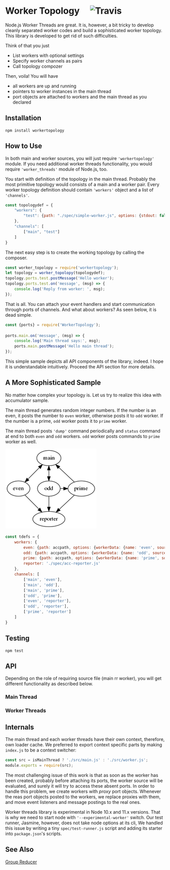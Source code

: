 # Worker Topology &nbsp;&nbsp;&nbsp; ![Travis](https://travis-ci.org/alkan/WorkerTopology.svg?branch=master)

Node.js Worker Threads are great. It is, however, a bit tricky to develop cleanly separated worker codes and build a sophisticated worker topology.  This library is developed to get rid of such difficulties.

Think of that you just
* List workers with optional settings
* Specify worker channels as pairs
* Call topology compozer

Then, voila!  You will have
* all workers are up and running
* pointers to worker instances in the main thread
* port objects are attached to workers and the main thread as you declared

## Installation

```shell
npm install workertopology
```

## How to Use

In both main and worker sources, you will just require `'workertopology'` module.  If you need additional worker threads functionality, you would require `'worker_threads'` module of Node.js, too.  

You start with definition of the topology in the main thread.  Probably the most primitive topology would consists of a main and a worker pair.  Every worker topology definition should contain `'workers'` object and a list of `'channels'`.

```javascript
const topologydef = {
    "workers": {
        "test": {path: "./spec/simple-worker.js", options: {stdout: false}}
    },
    "channels": [
        ["main", "test"]
    ]
}
```

The next easy step is to create the working topology by calling the composer.

```javascript
const worker_topolopy = require('workertopology');
let topology = worker_topolopy(topologydef);
topology.ports.test.postMessage('Hello worker');
topology.ports.test.on('message', (msg) => {
    console.log('Reply from worker: ', msg);
});
```
That is all.  You can attach your event handlers and start communication through ports of channels.  And what about workers?  As seen below, it is dead simple.

```javascript
const {ports} = require('WorkerTopology');

ports.main.on('message', (msg) => {
    console.log('Main thread says:', msg);
    ports.main.postMessage('Hello main thread');
});
```
This simple sample depicts all API components of the library, indeed.  I hope it is understandable intuitively.  Proceed the API section for more details.

## A More Sophisticated Sample

No matter how complex your topology is.  Let us try to realize this idea with accumulator sample.

The main thread generates random integer numbers.  If the number is an even, it posts the number to `even` worker, otherwise posts it to `odd` worker.  If the number is a prime, `odd` worker posts it to `prime` worker.

The main thread posts `'dump'` command periodically and `status` command at end to both `even` and `odd` workers.  `odd` worker posts commands to `prime` worker as well.

![Accumulator topology](spec/acc.png)

```javascript
const tdefs = {
    workers: {
        even: {path: accpath, options: {workerData: {name: 'even', source_port: 'main'}}},
        odd: {path: accpath, options: {workerData: {name: 'odd', source_port: 'main'}}},
        prime: {path: accpath, options: {workerData: {name: 'prime', source_port: 'odd'}}},
        reporter: './spec/acc-reporter.js'
    },
    channels: [
        ['main', 'even'],
        ['main', 'odd'],
        ['main', 'prime'],
        ['odd', 'prime'],
        ['even', 'reporter'],
        ['odd', 'reporter'],
        ['prime', 'reporter']
    ]
}
```

## Testing

```shell
npm test
```

## API

Depending on the role of requiring source file (main rr worker), you will get different functionality as described below.

### Main Thread


### Worker Threads


## Internals

The main thread and each worker threads have their own context, therefore, own loader cache.  We preferred to export context specific parts by making `index.js` to be a context switcher:

```javascript
const src = isMainThread ? './src/main.js' : './src/worker.js';
module.exports = require(src);
```

The most challenging issue of this work is that as soon as the worker has been created, probably before attaching its ports, the worker source will be evaluated, and surely it will try to access these absent ports.  In order to handle this problem, we create workers with *proxy* port objects.  Whenever the reas port objects posted to the workers, we replace proxies with them, and move event listeners and message postings to the real ones.

Worker threads library is experimental in Node 10.x and 11.x versions.  That is why we need to start node with `'--experimental-worker'` switch.  Our test runner, Jasmine, however, does not take node options at its cli,   We handled this issue by writing a tiny `spec/test-runner.js` script and adding its starter into `package.json`'s scripts.

## See Also

[Group Reducer](https://www.npmjs.com/package/groupreducer)
